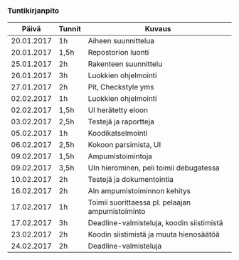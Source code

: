 ### Tuntikirjanpito
Päivä | Tunnit | Kuvaus
--------------- | ----- | ------
20.01.2017 | 1h | Aiheen suunnittelua
20.01.2017 | 1,5h| Repostorion luonti
25.01.2017 | 2h | Rakenteen suunnittelu
26.01.2017 | 3h | Luokkien ohjelmointi
27.01.2017 | 2h | Pit, Checkstyle yms
02.02.2017 | 1h | Luokkien ohjelmointi
02.02.2017 | 1,5h | UI herätetty eloon
03.02.2017 | 2,5h | Testejä ja raportteja
05.02.2017 | 1h | Koodikatselmointi
06.02.2017 | 2,5h | Kokoon parsimista, UI
09.02.2017 | 1,5h | Ampumistoimintoja
09.02.2017 | 3,5h | UIn hierominen, peli toimii debugatessa
10.02.2017 | 2h | Testejä ja dokumentointia
16.02.2017 | 2h | AIn ampumistoiminnon kehitys
17.02.2017 | 1h | Toimii suorittaessa pl. pelaajan ampumistoiminto
17.02.2017 | 3h | Deadline-valmisteluja, koodin siistimistä
23.02.2017 | 2h | Koodin siistimistä ja muuta hienosäätöä
24.02.2017 | 2h | Deadline-valmisteluja
